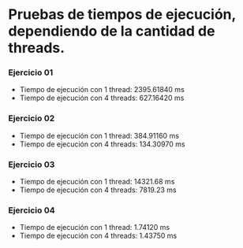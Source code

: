 # Pruebas de tiempos de ejecución, dependiendo de la cantidad de threads.

### Ejercicio 01
- Tiempo de ejecución con 1 thread: 2395.61840 ms
- Tiempo de ejecución con 4 threads: 627.16420 ms

### Ejercicio 02
- Tiempo de ejecución con 1 thread: 384.91160 ms
- Tiempo de ejecución con 4 threads: 134.30970 ms

### Ejercicio 03
- Tiempo de ejecución con 1 thread: 14321.68 ms
- Tiempo de ejecución con 4 threads: 7819.23 ms

### Ejercicio 04
- Tiempo de ejecución con 1 thread: 1.74120 ms
- Tiempo de ejecución con 4 threads: 1.43750 ms
